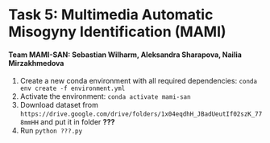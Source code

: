 
# Task 5: Multimedia Automatic Misogyny Identification (MAMI)
#### Team MAMI-SAN: Sebastian Wilharm, Aleksandra Sharapova, Nailia Mirzakhmedova

1. Create a new conda environment with all required dependencies: `conda env create -f environment.yml`
2. Activate the environment: `conda activate mami-san`
3. Download dataset from `https://drive.google.com/drive/folders/1x04eqdhH_JBadUeutIf02szK_778mmHH` and put it in folder **???**
4. Run `python ???.py`



